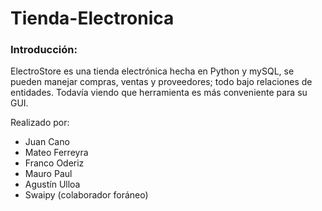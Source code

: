 # Tienda-Electronica

### Introducción:
ElectroStore es una tienda electrónica hecha en Python y mySQL, se pueden manejar compras, ventas y proveedores; todo bajo relaciones de entidades.
Todavía viendo que herramienta es más conveniente para su GUI.

Realizado por:
- Juan Cano
- Mateo Ferreyra
- Franco Oderiz
- Mauro Paul
- Agustín Ulloa
- Swaipy (colaborador foráneo)
